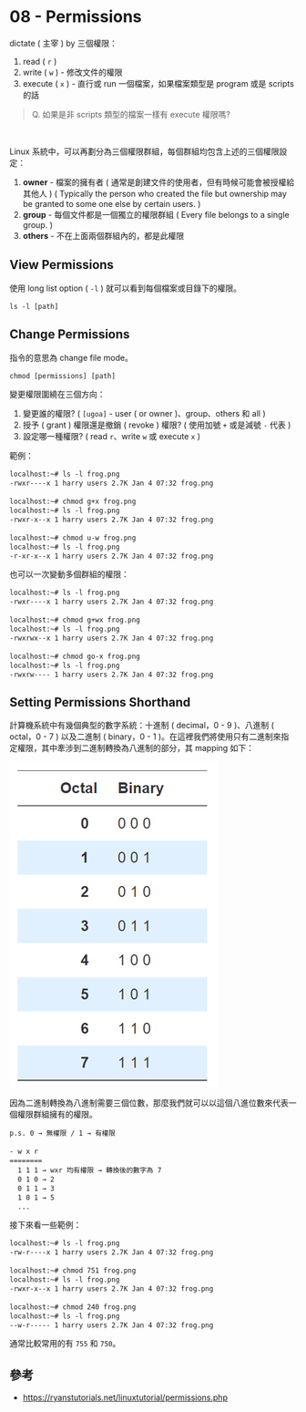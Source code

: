# 08 - Permissions
dictate ( 主宰 ) by 三個權限：
1. read ( `r` )
2. write ( `w` ) - 修改文件的權限
3. execute ( `x` ) - 直行或 run 一個檔案，如果檔案類型是 program 或是 scripts 的話

> Q. 如果是非 scripts 類型的檔案一樣有 execute 權限嗎?

<br/>

Linux 系統中，可以再劃分為三個權限群組，每個群組均包含上述的三個權限設定：
1. **owner** - 檔案的擁有者 ( 通常是創建文件的使用者，但有時候可能會被授權給其他人 ) ( Typically the person who created the file but ownership may be granted to some one else by certain users. )
2. **group** - 每個文件都是一個獨立的權限群組 ( Every file belongs to a single group. )
3. **others** - 不在上面兩個群組內的，都是此權限

## View Permissions
使用 long list option ( `-l` ) 就可以看到每個檔案或目錄下的權限。
```
ls -l [path]
```

## Change Permissions
指令的意思為 change file mode。
```
chmod [permissions] [path]
```

變更權限圍繞在三個方向：
1. 變更誰的權限? ( `[ugoa]` - user ( or owner )、group、others 和 all )
2. 授予 ( grant ) 權限還是撤銷 ( revoke ) 權限? ( 使用加號 `+` 或是減號 `-` 代表 )
3. 設定哪一種權限? ( read `r`、write `w` 或 execute `x` )

範例：
```
localhost:~# ls -l frog.png
-rwxr----x 1 harry users 2.7K Jan 4 07:32 frog.png

localhost:~# chmod g+x frog.png
localhost:~# ls -l frog.png
-rwxr-x--x 1 harry users 2.7K Jan 4 07:32 frog.png

localhost:~# chmod u-w frog.png
localhost:~# ls -l frog.png
-r-xr-x--x 1 harry users 2.7K Jan 4 07:32 frog.png
```

也可以一次變動多個群組的權限：
```
localhost:~# ls -l frog.png
-rwxr----x 1 harry users 2.7K Jan 4 07:32 frog.png

localhost:~# chmod g+wx frog.png
localhost:~# ls -l frog.png
-rwxrwx--x 1 harry users 2.7K Jan 4 07:32 frog.png

localhost:~# chmod go-x frog.png
localhost:~# ls -l frog.png
-rwxrw---- 1 harry users 2.7K Jan 4 07:32 frog.png
```

## Setting Permissions Shorthand
計算機系統中有幾個典型的數字系統：十進制 ( decimal，0 - 9 )、八進制 ( octal，0 - 7 ) 以及二進制 ( binary，0 - 1 )。在這裡我們將使用只有二進制來指定權限，其中牽涉到二進制轉換為八進制的部分，其 mapping 如下：

![](/images/8-1.png)

因為二進制轉換為八進制需要三個位數，那麼我們就可以以這個八進位數來代表一個權限群組擁有的權限。

```
p.s. 0 → 無權限 / 1 → 有權限

- w x r
========
  1 1 1 → wxr 均有權限 → 轉換後的數字為 7
  0 1 0 → 2
  0 1 1 → 3
  1 0 1 → 5
  ...
```

接下來看一些範例：
```
localhost:~# ls -l frog.png
-rw-r----x 1 harry users 2.7K Jan 4 07:32 frog.png

localhost:~# chmod 751 frog.png
localhost:~# ls -l frog.png
-rwxr-x--x 1 harry users 2.7K Jan 4 07:32 frog.png

localhost:~# chmod 240 frog.png
localhost:~# ls -l frog.png
--w-r----- 1 harry users 2.7K Jan 4 07:32 frog.png
```

通常比較常用的有 `755` 和 `750`。

## 參考
* https://ryanstutorials.net/linuxtutorial/permissions.php